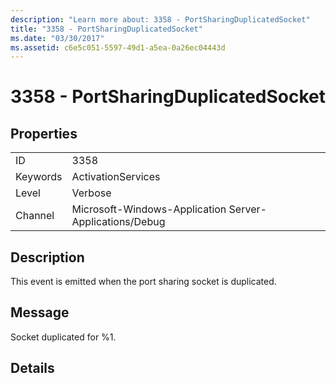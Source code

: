 ```yaml
---
description: "Learn more about: 3358 - PortSharingDuplicatedSocket"
title: "3358 - PortSharingDuplicatedSocket"
ms.date: "03/30/2017"
ms.assetid: c6e5c051-5597-49d1-a5ea-0a26ec04443d
---
```

# 3358 - PortSharingDuplicatedSocket

## Properties  
  
|||  
|-|-|  
|ID|3358|  
|Keywords|ActivationServices|  
|Level|Verbose|  
|Channel|Microsoft-Windows-Application Server-Applications/Debug|  
  
## Description  

 This event is emitted when the port sharing socket is duplicated.  
  
## Message  

 Socket duplicated for %1.  
  
## Details

